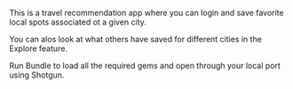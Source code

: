 This is a travel recommendation app where you can login and save favorite local spots associated ot a given city. 

You can alos look at what others have saved for different cities in the Explore feature. 


Run Bundle to load all the required gems and open through your local port using Shotgun. 